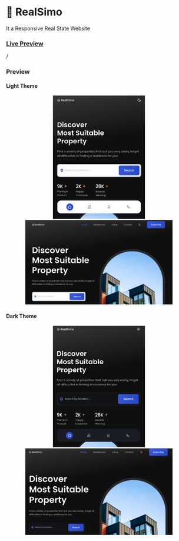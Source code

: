 # 🏡 RealSimo

It a Responsive Real State Website

### <a href="https://mrkasri.github.io/responsive-real-state-website"  > Live Preview</a>

/

### Preview

#### Light Theme

<p align="center">
  <img src="preview/1.png" width="250" title="hover text">
  <img src="preview/3.png" width="400" alt="accessibility text">
</p>

#### Dark Theme

<p align="center">
  <img src="preview/2.png" width="250" title="hover text">
  <img src="preview/4.png" width="400" alt="accessibility text">
</p>
